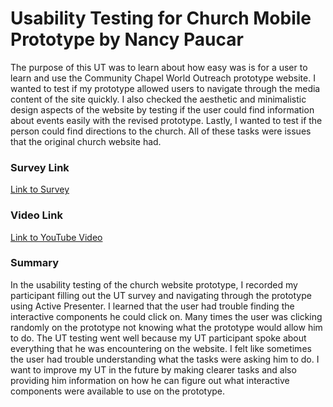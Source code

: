 # Usability Testing for Church Mobile Prototype by Nancy Paucar

The purpose of this UT was to learn about how easy was is for a user to learn and use the Community Chapel World Outreach prototype website. I wanted to test if my prototype allowed users to navigate through the media content of the site quickly. I also checked the aesthetic and minimalistic design aspects of the website by testing if the user could find information about events easily with the revised prototype. Lastly, I wanted to test if the person could find directions to the church. All of these tasks were issues that the original church website had.

### Survey Link

[Link to Survey](https://docs.google.com/forms/d/e/1FAIpQLSe8knGXb4y7qDtaMFbPIQ7xvnm9zDsQUV-ZbHp8YO3bCz-fkQ/formResponse)

### Video Link

[Link to YouTube Video](https://youtu.be/F-2N-6mpYRg)

### Summary

In the usability testing of the church website prototype, I recorded my participant filling out the UT survey and navigating through the prototype using Active Presenter. I learned that the user had trouble finding the   interactive components he could click on. Many times the user was clicking randomly on the prototype not knowing what the prototype would allow him to do. The UT testing went well because my UT participant spoke about everything that he was encountering on the website. I felt like sometimes the user had trouble understanding what the tasks were asking him to do. I want to improve my UT in the future by making clearer tasks and also providing him information on how he can figure out what interactive components were available to use on the prototype.
